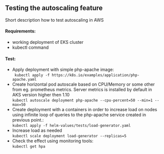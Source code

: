 ## Testing the autoscaling feature
Short description how to test autoscaling in AWS


#### Requirements:
- working deployment of EKS cluster
- kubectl command

#### Test:
- Apply deployment with simple php-apache image:  
``` kubectl apply -f https://k8s.io/examples/application/php-apache.yaml```
- Create horizontal pod autoscale based on CPU/Memory or some other from eg. prometheus metrics. Server metrics is installed by default in AKS version higher then 1.10  
```kubectl autoscale deployment php-apache --cpu-percent=50 --min=1 --max=50 ```
- Create deployment with a containers in order to increase load on nodes using infinite loop of queries to the php-apache service created in previous point.:  
```kubectl apply -f helm-values/tests/load-generator.yaml```
- Increase load as needed   
```kubectl scale deployment load-generator --replicas=5```
- Check the effect using monitoring tools:  
```kubectl get hpa```